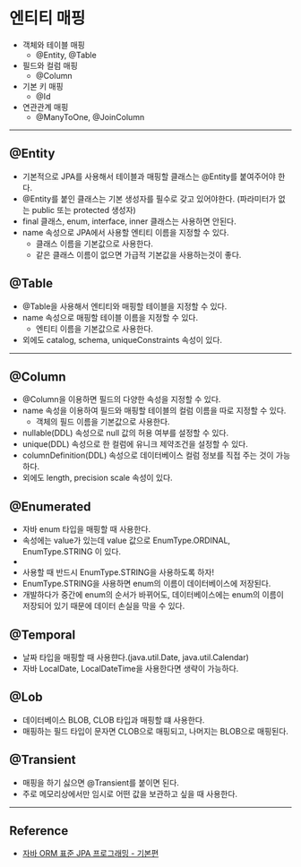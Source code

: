 # 엔티티 매핑

- 객체와 테이블 매핑
    - @Entity, @Table
- 필드와 컬럼 매핑
    - @Column
- 기본 키 매핑
    - @Id
- 연관관계 매핑
    - @ManyToOne, @JoinColumn

---

## @Entity

- 기본적으로 JPA를 사용해서 테이블과 매핑할 클래스는 @Entity를 붙여주어야 한다.
- @Entity를 붙인 클래스는 기본 생성자를 필수로 갖고 있어야한다. (파라미터가 없는 public 또는 protected 생성자)
- final 클래스, enum, interface, inner 클래스는 사용하면 안된다.
- name 속성으로 JPA에서 사용할 엔티티 이름을 지정할 수 있다.
    - 클래스 이름을 기본값으로 사용한다.
    - 같은 클래스 이름이 없으면 가급적 기본값을 사용하는것이 좋다.

## @Table

- @Table을 사용해서 엔티티와 매핑할 테이블을 지정할 수 있다.
- name 속성으로 매핑할 테이블 이름을 지정할 수 있다.
    - 엔티티 이름을 기본값으로 사용한다.
- 외에도 catalog, schema, uniqueConstraints 속성이 있다.

---

## @Column

- @Column을 이용하면 필드의 다양한 속성을 지정할 수 있다.
- name 속성을 이용하여 필드와 매핑할 테이블의 컬럼 이름을 따로 지정할 수 있다.
    - 객체의 필드 이름을 기본값으로 사용한다.
- nullable(DDL) 속성으로 null 값의 허용 여부를 설정할 수 있다.
- unique(DDL) 속성으로 한 컬럼에 유니크 제약조건을 설정할 수 있다.
- columnDefinition(DDL) 속성으로 데이터베이스 컬럼 정보를 직접 주는 것이 가능하다.
- 외에도 length, precision scale 속성이 있다.

## @Enumerated

- 자바 enum 타입을 매핑할 때 사용한다.
- 속성에는 value가 있는데 value 값으로 EnumType.ORDINAL, EnumType.STRING 이 있다.
-
- 사용할 때 반드시 EnumType.STRING을 사용하도록 하자!
- EnumType.STRING을 사용하면 enum의 이름이 데이터베이스에 저장된다.
- 개발하다가 중간에 enum의 순서가 바뀌어도, 데이터베이스에는 enum의 이름이 저장되어 있기 때문에 데이터 손실을 막을 수 있다.

## @Temporal

- 날짜 타입을 매핑할 때 사용햔다.(java.util.Date, java.util.Calendar)
- 자바 LocalDate, LocalDateTime을 사용한다면 생략이 가능하다.

## @Lob

- 데이터베이스 BLOB, CLOB 타입과 매핑할 떄 사용한다.
- 매핑하는 필드 타입이 문자면 CLOB으로 매핑되고, 나머지는 BLOB으로 매핑된다.

## @Transient

- 매핑을 하기 싫으면 @Transient를 붙이면 된다.
- 주로 메모리상에서만 임시로 어떤 값을 보관하고 싶을 때 사용한다.

---

## Reference

- [자바 ORM 표준 JPA 프로그래밍 - 기본편](https://www.inflearn.com/course/ORM-JPA-Basic/dashboard)
